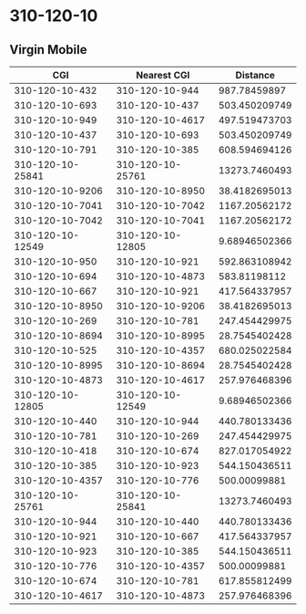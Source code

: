 # 310-120-10
## Virgin Mobile


| CGI | Nearest CGI | Distance |
|-----|-------------|----------|
| 310-120-10-432 | 310-120-10-944 | 987.78459897 |
| 310-120-10-693 | 310-120-10-437 | 503.450209749 |
| 310-120-10-949 | 310-120-10-4617 | 497.519473703 |
| 310-120-10-437 | 310-120-10-693 | 503.450209749 |
| 310-120-10-791 | 310-120-10-385 | 608.594694126 |
| 310-120-10-25841 | 310-120-10-25761 | 13273.7460493 |
| 310-120-10-9206 | 310-120-10-8950 | 38.4182695013 |
| 310-120-10-7041 | 310-120-10-7042 | 1167.20562172 |
| 310-120-10-7042 | 310-120-10-7041 | 1167.20562172 |
| 310-120-10-12549 | 310-120-10-12805 | 9.68946502366 |
| 310-120-10-950 | 310-120-10-921 | 592.863108942 |
| 310-120-10-694 | 310-120-10-4873 | 583.81198112 |
| 310-120-10-667 | 310-120-10-921 | 417.564337957 |
| 310-120-10-8950 | 310-120-10-9206 | 38.4182695013 |
| 310-120-10-269 | 310-120-10-781 | 247.454429975 |
| 310-120-10-8694 | 310-120-10-8995 | 28.7545402428 |
| 310-120-10-525 | 310-120-10-4357 | 680.025022584 |
| 310-120-10-8995 | 310-120-10-8694 | 28.7545402428 |
| 310-120-10-4873 | 310-120-10-4617 | 257.976468396 |
| 310-120-10-12805 | 310-120-10-12549 | 9.68946502366 |
| 310-120-10-440 | 310-120-10-944 | 440.780133436 |
| 310-120-10-781 | 310-120-10-269 | 247.454429975 |
| 310-120-10-418 | 310-120-10-674 | 827.017054922 |
| 310-120-10-385 | 310-120-10-923 | 544.150436511 |
| 310-120-10-4357 | 310-120-10-776 | 500.00099881 |
| 310-120-10-25761 | 310-120-10-25841 | 13273.7460493 |
| 310-120-10-944 | 310-120-10-440 | 440.780133436 |
| 310-120-10-921 | 310-120-10-667 | 417.564337957 |
| 310-120-10-923 | 310-120-10-385 | 544.150436511 |
| 310-120-10-776 | 310-120-10-4357 | 500.00099881 |
| 310-120-10-674 | 310-120-10-781 | 617.855812499 |
| 310-120-10-4617 | 310-120-10-4873 | 257.976468396 |
